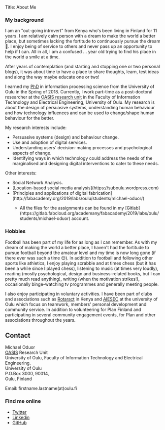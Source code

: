 Title: About Me


<!--![Photograph](../images/MichaelOduor.jpg) -->


### My background

I am an "out-going introvert" from Kenya who's been living in Finland for 11 years. I am relatively calm person with a dream to make the world a better place, but sometimes lacking the fortitude to continuously pursue the dream 🙂. I enjoy being of service to others and  never pass up an opportunity to help if I can. All in all, I am a confused ... year old trying to find his place in the world a smile at a time. 

After years of contemplation (and starting and stopping one or two personal blogs), it was about time to have a place to share thoughts, learn, test ideas and along the way maybe educate one or two! 

I earned my [PhD](http://jultika.oulu.fi/Record/isbn978-952-62-1885-4) in information processing science from the University of Oulu in the Spring of 2018. Currently, I work part-time as a post-doctoral researcher at the [OASIS research unit](https://www.oulu.fi/oasis/) in the Faculty of Information Technology and Electrical Engineering, University of Oulu. My research is about the design of persuasive systems, understanding human behaviour and how technology influences and can be used to change/shape human behaviour for the better. 

My research interests include:
	<ul>
  		<li>Persuasive systems (design) and behaviour change. </li>
  		<li>Use and adoption of digital services. </li>
  		<li>Understanding users' decision-making processes and psychological aspects of change.</li>
  		<li>Identifying ways in which technology could address the needs of the marginalised and designing digital interventions to cater to these needs.</li>
	</ul> 
	 
Other interests:
<ul>
	<li>Social Network Analysis.</li>
	<li>[Location-based social media analysis](https://suboulu.wordpress.com)</li>
	<li>[Principles and applications of digital fabrication](http://fabacademy.org/2019/labs/oulu/students/michael-oduor/)</li>
		<ul><li>All the files for the assignments can be found in my [Gitlab](https://gitlab.fabcloud.org/academany/fabacademy/2019/labs/oulu/students/michael-oduor) account.</li>
		</ul>
</ul>



 
### Hobbies

Football has been part of my life for as long as I can remember. As with my dream of making the world a better place, I haven't had the fortitude to pursue football beyond the amateur level and my time is now long gone (if there ever was such a time 😌). In addition to football and following other sports like athletics, I enjoy playing scrabble and at times chess (but it has been a while since I played chess), listening to music (at times very loudly), reading (mostly psychological, design and business-related books, but I can pretty much read anything), writing (when the motivation strikes!), occasionally binge-watching tv programmes and generally meeting people.

I also enjoy participating in voluntary activities. I have been part of clubs and associations such as [Rotaract](https://en.m.wikipedia.org/wiki/Rotaract) in Kenya and  [AIESEC](https://aiesec.org) at the university of Oulu which focus on teamwork, members' personal development and community service. In addition to volunteering for Plan Finland and participating in several community engagement events, for Plan and other associations throughout the years.

## Contact

Michael Oduor  
[OASIS](https://www.oulu.fi/oasis/) Research Unit   
University of Oulu, Faculty of Information Technology and Electrical Engineering.  
University of Oulu    
P.O.Box 3000, 90014,    
Oulu, Finland 

Email: firstname.lastname(at)oulu.fi

### Find me online

<ul class="list-group social">
	<li class="list-group-item"><a href="https://twitter.com/oduorm"><i class="fa fa-twitter-square fa-lg"></i> Twitter</a></li>
    <li class="list-group-item"><a href="https://www.linkedin.com/in/michaeloduor/"><i class="fa fa-linkedin-square fa-lg"></i> Linkedin</a></li>
    <li class="list-group-item"><a href="https://github.com/Modago"><i class="fa fa-github-square fa-lg"></i> GitHub</a></li>
</ul>
    
   
